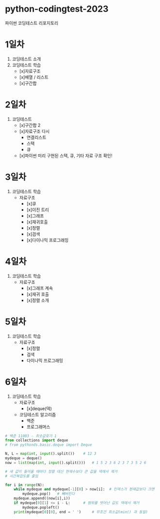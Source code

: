 # python-codingtest-2023
파이썬 코딩테스트 리포지토리

# 1일차
1. 코딩테스트 소개
2. 코딩테스트 학습
    - [x]자료구조
    - [x]배열 / 리스트
    - [x]구간합

# 2일차
1. 코딩테스트
    - [x]구간합 2
    - [x]자료구조 다시
        - 연결리스트
        - 스택
        - 큐
    - [x]파이썬 미리 구현된 스택, 큐, 기타 자료 구조 확인!

# 3일차
1. 코딩테스트 학습
    - 자료구조
        - [x]큐
        - [x]이진 트리
        - [x]그래프
        - [x]재귀호출
        - [x]정렬
        - [x]검색
        - [x]다이나믹 프로그래밍
# 4일차
1. 코딩테스트 학습
    - 자료구조
        - [x]그래프 계속
        - [x]재귀 호출
        - [x]정렬 소개

# 5일차
1. 코딩테스트 학습
    - 자료구조
        - [x]정렬
        - 검색
        - 다이나믹 프로그래밍

# 6일차
1. 코딩테스트 학습
    - 자료구조
        - [x]deque(덱)
    - 코딩테스트 알고리즘
        - 백준
        - 프로그래머스
```python
# 백준 11003 - 최솟값찾기 1
from collections import deque
# from pythonds.basic.deque import Deque

N, L = map(int, input().split())    # 12 3
mydeque = deque()
now = list(map(int, input().split()))   # 1 5 2 3 6 2 3 7 3 5 2 6

# 새 값이 들어올 때마다 정렬 대신 현재수보다 큰 값을 덱에서 제거
# 시간복잡도를 줄임

for i in range(N):
    while mydeque and mydeque[-1][0] > now[i]:  # 인덱스가 현재값보다 크면
        mydeque.pop()   # 빼버린다
    mydeque.append((now[i],i))
    if mydeque[0][1] <= i - L:      # 범위를 벗어난 값도 덱에서 제거
        mydeque.popleft()
    print(mydeque[0][0], end = ' ')     # 무조건 최소값(min() 과 동일)


```
